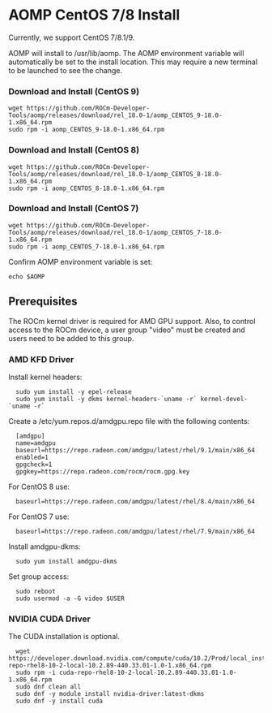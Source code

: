 # AOMP CentOS 7/8 Install
Currently, we support CentOS 7/8.1/9.

AOMP will install to /usr/lib/aomp. The AOMP environment variable will automatically be set to the install location. This may require a new terminal to be launched to see the change.<br>

### Download and Install (CentOS 9)
```
wget https://github.com/ROCm-Developer-Tools/aomp/releases/download/rel_18.0-1/aomp_CENTOS_9-18.0-1.x86_64.rpm
sudo rpm -i aomp_CENTOS_9-18.0-1.x86_64.rpm
```
### Download and Install (CentOS 8)
```
wget https://github.com/ROCm-Developer-Tools/aomp/releases/download/rel_18.0-1/aomp_CENTOS_8-18.0-1.x86_64.rpm
sudo rpm -i aomp_CENTOS_8-18.0-1.x86_64.rpm
```
### Download and Install (CentOS 7)
```
wget https://github.com/ROCm-Developer-Tools/aomp/releases/download/rel_18.0-1/aomp_CENTOS_7-18.0-1.x86_64.rpm
sudo rpm -i aomp_CENTOS_7-18.0-1.x86_64.rpm
```
Confirm AOMP environment variable is set:
```
echo $AOMP
```

## Prerequisites
The ROCm kernel driver is required for AMD GPU support.
Also, to control access to the ROCm device, a user group "video" must be created and users need to be added to this group.

### AMD KFD Driver
Install kernel headers:
```
  sudo yum install -y epel-release
  sudo yum install -y dkms kernel-headers-`uname -r` kernel-devel-`uname -r`
```
Create a /etc/yum.repos.d/amdgpu.repo file with the following contents:
```
  [amdgpu]
  name=amdgpu
  baseurl=https://repo.radeon.com/amdgpu/latest/rhel/9.1/main/x86_64
  enabled=1
  gpgcheck=1
  gpgkey=https://repo.radeon.com/rocm/rocm.gpg.key
```
For CentOS 8 use:
```
  baseurl=https://repo.radeon.com/amdgpu/latest/rhel/8.4/main/x86_64
```
For CentOS 7 use:
```
  baseurl=https://repo.radeon.com/amdgpu/latest/rhel/7.9/main/x86_64
```

Install amdgpu-dkms:
```
  sudo yum install amdgpu-dkms
```
Set group access:
```
  sudo reboot
  sudo usermod -a -G video $USER
```
### NVIDIA CUDA Driver
The CUDA installation is optional.
```
  wget https://developer.download.nvidia.com/compute/cuda/10.2/Prod/local_installers/cuda-repo-rhel8-10-2-local-10.2.89-440.33.01-1.0-1.x86_64.rpm
  sudo rpm -i cuda-repo-rhel8-10-2-local-10.2.89-440.33.01-1.0-1.x86_64.rpm
  sudo dnf clean all
  sudo dnf -y module install nvidia-driver:latest-dkms
  sudo dnf -y install cuda
```
